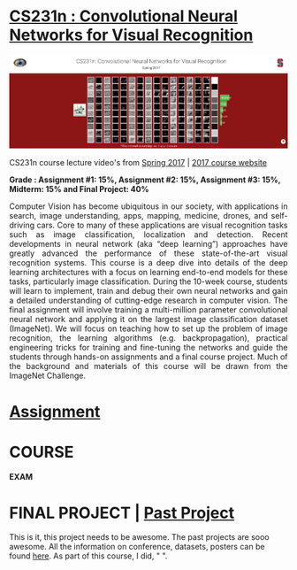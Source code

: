 # [CS231n : Convolutional Neural Networks for Visual Recognition](https://cs231n.github.io/)

<img src="https://github.com/SKKSaikia/CS231n_CNN/blob/master/cs231n.PNG">


CS231n course lecture video's from [Spring 2017](https://www.youtube.com/watch?v=vT1JzLTH4G4&list=PL3FW7Lu3i5JvHM8ljYj-zLfQRF3EO8sYv) | [2017 course website](http://cs231n.stanford.edu/2017/)

<b> Grade : Assignment #1: 15%, Assignment #2: 15%, Assignment #3: 15%, Midterm: 15% and Final Project: 40%</b>

<p align="justify">Computer Vision has become ubiquitous in our society, with applications in search, image understanding, apps, mapping, medicine, drones, and self-driving cars. Core to many of these applications are visual recognition tasks such as image classification, localization and detection. Recent developments in neural network (aka “deep learning”) approaches have greatly advanced the performance of these state-of-the-art visual recognition systems. This course is a deep dive into details of the deep learning architectures with a focus on learning end-to-end models for these tasks, particularly image classification. During the 10-week course, students will learn to implement, train and debug their own neural networks and gain a detailed understanding of cutting-edge research in computer vision. The final assignment will involve training a multi-million parameter convolutional neural network and applying it on the largest image classification dataset (ImageNet). We will focus on teaching how to set up the problem of image recognition, the learning algorithms (e.g. backpropagation), practical engineering tricks for training and fine-tuning the networks and guide the students through hands-on assignments and a final course project. Much of the background and materials of this course will be drawn from the ImageNet Challenge. </p>

# [Assignment](http://cs231n.stanford.edu/2017/assignments.html)

# COURSE

#### EXAM

# FINAL PROJECT | [Past Project](http://cs231n.stanford.edu/2017/project.html)

This is it, this project needs to be awesome. The past projects are sooo awesome. All the information on conference, datasets, posters can be found [here](http://cs231n.stanford.edu/2017/project.html). As part of this course, I did, " ".
